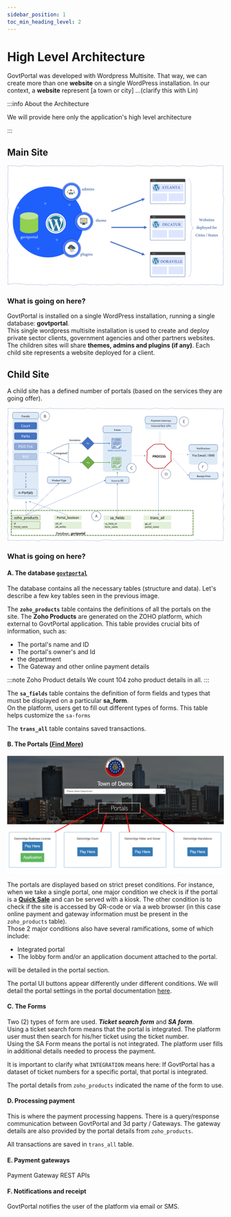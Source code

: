 ```yaml
---
sidebar_position: 1
toc_min_heading_level: 2
---
```


# High Level Architecture

GovtPortal was developed with Wordpress Multisite. That way, we can create more than one **website** on a single WordPress installation.
In our context, a **website** represent [a town or city] ...(clarify this with Lin)

:::info About the Architecture

We will provide here only the application's high level architecture

:::

## Main Site

![](../../static/img/wordpress_multisite.png)

### What is going on here?

GovtPortal is installed on a single WordPress installation, running a single database: **govtportal**. <br/>
This single wordpress multisite installation is used to create and deploy private sector clients, government agencies and other partners websites.<br />
The children sites will share **themes, admins and plugins (if any)**.
Each child site represents a website deployed for a client.

## Child Site

A child site has a defined number of portals (based on the services they are going offer).

![](../../static/img/child_site.png)

### What is going on here?

#### A. **The database** [`govtportal`](./database)

The database contains all the necessary tables (structure and data). Let's describe a few key tables seen in the previous image.<br />

The **`zoho_products`** table contains the definitions of all the portals on the site. The **Zoho Products** are generated on the ZOHO platform, which external to GovtPortal application. This table provides crucial bits of information, such as:

<ul> 
<li> The portal's name and ID</li>
<li> The portal's owner's and Id </li>
<li> the department </li>
<li> The Gateway and other online payment details </li>
</ul>

:::note Zoho Product details
We count 104 zoho product details in all.
:::

The **`sa_fields`** table contains the definition of form fields and types that must be displayed on a particular **sa_form**.<br /> On the platform, users get to fill out different types of forms. This table helps customize the `sa-forms`

The **`trans_all`** table contains saved transactions. <br />

#### B. **The Portals** [(Find More)](../portals/intro)

![](../../static/img/portals.png)

The portals are displayed based on strict preset conditions. For instance, when we take a single portal, one major condition we check is if the portal is a [**Quick Sale**](../portals/intro.md) and can be served with a kiosk. The other condition is to check if the site is accessed by QR-code or via a web browser (in this case online payment and gateway information must be present in the `zoho_products` table).<br />
Those 2 major conditions also have several ramifications, some of which include:

<ul>
<li> Integrated portal</li>
<li> The lobby form and/or an application document attached to the portal.</li>
</ul> 
will be detailed in the portal section.

The portal UI buttons appear differently under different conditions.
We will detail the portal settings in the portal documentation [here](../portals/intro.md).

#### C. **The Forms**

Two (2) types of form are used. **_Ticket search form_** and **_SA form_**. <br />
Using a ticket search form means that the portal is integrated. The platform user must then search for his/her ticket using the ticket number. <br />
Using the SA Form means the portal is not integrated. The platform user fills in additional details needed to process the payment.<br />

It is important to clarify what `INTEGRATION` means here: If GovtPortal has a dataset of ticket numbers for a specific portal, that portal is integrated.

The portal details from `zoho_products` indicated the name of the form to use.

#### D. **Processing payment**

This is where the payment processing happens. There is a query/response communication between GovtPortal and 3d party / Gateways. The gateway details are also provided by the portal details from `zoho_products`.

All transactions are saved in `trans_all` table.

#### E. **Payment gateways**

Payment Gateway REST APIs

#### F. **Notifications and receipt**

GovtPortal notifies the user of the platform via email or SMS.
